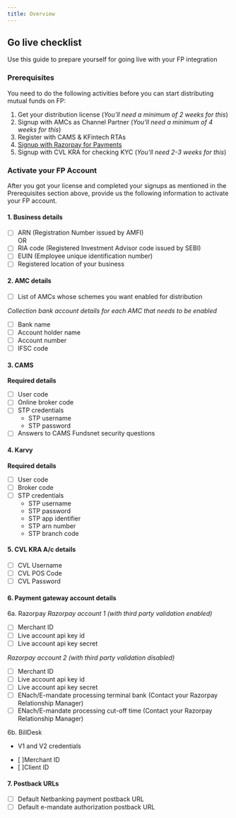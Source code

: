 ```yaml
---
title: Overview
---
```

## Go live checklist
Use this guide to prepare yourself for going live with your FP integration

### Prerequisites

You need to do the following activities before you can start distributing mutual funds on FP:  
1. Get your distribution license (*You'll need a minimum of 2 weeks for this*)
2. Signup with AMCs as Channel Partner (*You'll need a minimum of 4 weeks for this*)
3. Register with CAMS & KFintech RTAs
4. [Signup with Razorpay for Payments](/going-live/signing-up-with-razorpay)
5. Signup with CVL KRA for checking KYC (*You'll need 2-3 weeks for this*)

### Activate your FP Account

After you got your license and completed your signups as mentioned in the Prerequisites section above, provide us the following information to activate your FP account.

#### 1. Business details
- [ ] ARN (Registration Number issued by AMFI)  
OR
- [ ] RIA code (Registered Investment Advisor code issued by SEBI)
- [ ] EUIN (Employee unique identification number)
- [ ] Registered location of your business

#### 2. AMC details
- [ ] List of AMCs whose schemes you want enabled for distribution

*Collection bank account details for each AMC that needs to be enabled*
- [ ] Bank name
- [ ] Account holder name
- [ ] Account number
- [ ] IFSC code

#### 3. CAMS
**Required details**
- [ ] User code
- [ ] Online broker code
- [ ] STP credentials
  - STP username
  - STP password
- [ ] Answers to CAMS Fundsnet security questions

#### 4. Karvy
**Required details**
- [ ] User code
- [ ] Broker code
- [ ] STP credentials
  - STP username
  - STP password
  - STP app identifier
  - STP arn number
  - STP branch code

#### 5. CVL KRA A/c details
- [ ] CVL Username
- [ ] CVL POS Code
- [ ] CVL Password

#### 6. Payment gateway account details
6a. Razorpay
*Razorpay account 1 (with third party validation enabled)*
- [ ] Merchant ID
- [ ] Live account api key id
- [ ] Live account api key secret

*Razorpay account 2 (with third party validation disabled)*
- [ ] Merchant ID
- [ ] Live account api key id
- [ ] Live account api key secret
- [ ] ENach/E-mandate processing terminal bank (Contact your Razorpay Relationship Manager)
- [ ] ENach/E-mandate processing cut-off time (Contact your Razorpay Relationship Manager)

6b. BillDesk
* V1 and V2 credentials
- [ ]Merchant ID 
- [ ]Client ID 

#### 7. Postback URLs
- [ ] Default Netbanking payment postback URL
- [ ] Default e-mandate authorization postback URL
